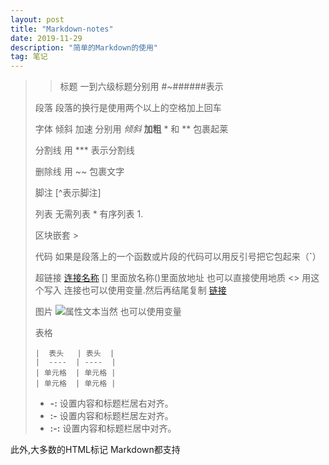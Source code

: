 ```yaml
---
layout: post
title: "Markdown-notes"
date: 2019-11-29 
description: "简单的Markdown的使用"
tag: 笔记 
---   
```

> > 标题     一到六级标题分别用 #~######表示
>
> 段落    段落的换行是使用两个以上的空格加上回车
>
> 字体  倾斜 加速   分别用 *倾斜* **加粗**  * 和 **  包裹起莱
>
> 分割线   用 *** 表示分割线
>
> 删除线  用  ~~  包裹文字
>
> 脚注   [^表示脚注]
>
> 列表   无需列表 *   有序列表 1.
>
> 区块嵌套  >
>
> 代码  如果是段落上的一个函数或片段的代码可以用反引号把它包起来（**`**）
>
> 超链接  [连接名称](链接地址)   []()   [] 里面放名称()里面放地址  也可以直接使用地质 <> 用这个写入  连接也可以使用变量.然后再结尾复制  [链接][1]        
>
> 图片   ![属性文本]()当然 也可以使用变量
>
> 表格
>
> ```
> |  表头   | 表头  |
> |  ----  | ----  |
> | 单元格  | 单元格 |
> | 单元格  | 单元格 |
> ```
>
> - **-:** 设置内容和标题栏居右对齐。
> - **:-** 设置内容和标题栏居左对齐。
> - **:-:** 设置内容和标题栏居中对齐。

[1]:http://www.google.com/

此外,大多数的HTML标记 Markdown都支持